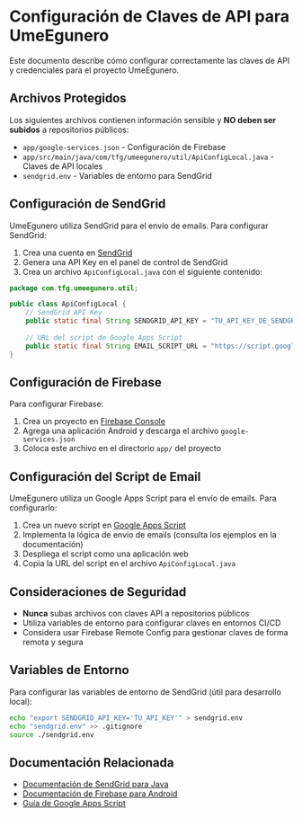 # Configuración de Claves de API para UmeEgunero

Este documento describe cómo configurar correctamente las claves de API y credenciales para el proyecto UmeEgunero.

## Archivos Protegidos

Los siguientes archivos contienen información sensible y **NO deben ser subidos** a repositorios públicos:

- `app/google-services.json` - Configuración de Firebase
- `app/src/main/java/com/tfg/umeegunero/util/ApiConfigLocal.java` - Claves de API locales
- `sendgrid.env` - Variables de entorno para SendGrid

## Configuración de SendGrid

UmeEgunero utiliza SendGrid para el envío de emails. Para configurar SendGrid:

1. Crea una cuenta en [SendGrid](https://sendgrid.com/)
2. Genera una API Key en el panel de control de SendGrid
3. Crea un archivo `ApiConfigLocal.java` con el siguiente contenido:

```java
package com.tfg.umeegunero.util;

public class ApiConfigLocal {
    // SendGrid API Key
    public static final String SENDGRID_API_KEY = "TU_API_KEY_DE_SENDGRID";
    
    // URL del script de Google Apps Script
    public static final String EMAIL_SCRIPT_URL = "https://script.google.com/macros/s/TU_ID_DE_SCRIPT/exec";
}
```

## Configuración de Firebase

Para configurar Firebase:

1. Crea un proyecto en [Firebase Console](https://console.firebase.google.com/)
2. Agrega una aplicación Android y descarga el archivo `google-services.json`
3. Coloca este archivo en el directorio `app/` del proyecto

## Configuración del Script de Email

UmeEgunero utiliza un Google Apps Script para el envío de emails. Para configurarlo:

1. Crea un nuevo script en [Google Apps Script](https://script.google.com/)
2. Implementa la lógica de envío de emails (consulta los ejemplos en la documentación)
3. Despliega el script como una aplicación web
4. Copia la URL del script en el archivo `ApiConfigLocal.java`

## Consideraciones de Seguridad

- **Nunca** subas archivos con claves API a repositorios públicos
- Utiliza variables de entorno para configurar claves en entornos CI/CD
- Considera usar Firebase Remote Config para gestionar claves de forma remota y segura

## Variables de Entorno

Para configurar las variables de entorno de SendGrid (útil para desarrollo local):

```bash
echo "export SENDGRID_API_KEY='TU_API_KEY'" > sendgrid.env
echo "sendgrid.env" >> .gitignore
source ./sendgrid.env
```

## Documentación Relacionada

- [Documentación de SendGrid para Java](https://github.com/sendgrid/sendgrid-java)
- [Documentación de Firebase para Android](https://firebase.google.com/docs/android/setup)
- [Guía de Google Apps Script](https://developers.google.com/apps-script) 